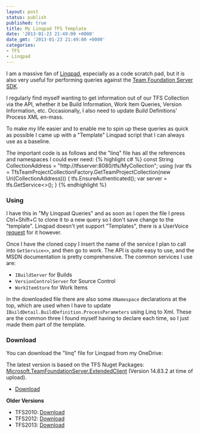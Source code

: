 ```yaml
---
layout: post
status: publish
published: true
title: My Linqpad TFS Template
date: '2013-01-23 21:49:00 +0000'
date_gmt: '2013-01-23 21:49:00 +0000'
categories:
- TFS
- Linqpad
---
```

I am a massive fan of [Linqpad](http://linqpad.net), especially as a code scratch pad, but it is also very useful for performing queries against the [Team Foundation Server SDK](http://msdn.microsoft.com/en-us/library/bb130146(v=vs.110).aspx).

I regularly find myself wanting to get information out of our TFS Collection via the API, whether it be Build Information, Work Item Queries, Version Information, etc. Occasionally, I also need to update Build Definitions' Process XML en-mass.

To make my life easier and to enable me to spin up these queries as quick as possible I came up with a "Template" Linqpad script that I can always use as a baseline.

The important code is as follows and the "linq" file has all the references and namespaces I could ever need:
{% highlight c# %}
const String CollectionAddress = "http://tfsserver:8080/tfs/MyCollection";
using (var tfs = TfsTeamProjectCollectionFactory.GetTeamProjectCollection(new Uri(CollectionAddress)))
{
  tfs.EnsureAuthenticated();
  var server = tfs.GetService<>();
}
{% endhighlight %}

### Using
I have this in "My Linqpad Queries" and as soon as I open the file I press Ctrl+Shift+C to clone it to a new query so I don't save change to the "template". Linqpad doesn't yet support "Templates", there is a UserVoice [request](http://linqpad.uservoice.com/forums/18302-linqpad-feature-suggestions/suggestions/1567811-define-query-templates) for it however.

Once I have the cloned copy I insert the name of the service I plan to call into `GetService<>`, and then go to work. The API is quite easy to use, and the MSDN documentation is pretty comprehensive. The common services I use are:

 - `IBuildServer` for Builds
 - `VersionControlServer` for Source Control
 - `WorkItemStore` for Work Items

In the downloaded file there are also some `XNamespace` declarations at the top, which are used when I have to update `IBuildDetail.BuildDefinition.ProcessParameters` using Linq to Xml. These are the common three I found myself having to declare each time, so I just made them part of the template.

### Download

You can download the "linq" file for Linqpad from my OneDrive:

The latest version is based on the TFS Nuget Packages: [Microsoft.TeamFoundationServer.ExtendedClient][1] (Version 14.83.2 at time of upload).

 - [Download](http://1drv.ms/1lfA3vg) 

**Older Versions**
 - TFS2010: [Download](http://sdrv.ms/14azPrs)
 - TFS2012: [Download](http://sdrv.ms/ZvvXgZ)
 - TFS2013: [Download](http://sdrv.ms/149bA0S)

 [1]:https://www.nuget.org/packages/Microsoft.TeamFoundationServer.ExtendedClient/